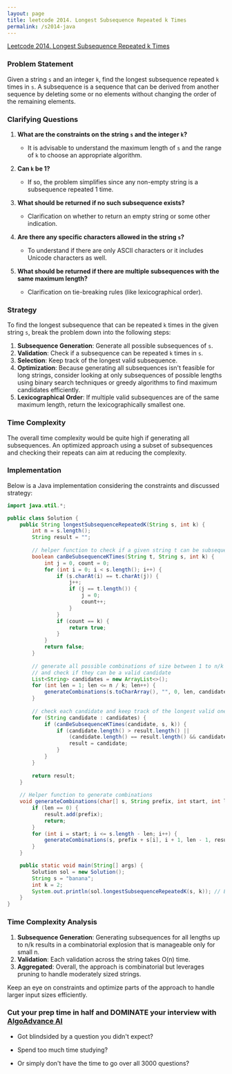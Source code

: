 ```yaml
---
layout: page
title: leetcode 2014. Longest Subsequence Repeated k Times
permalink: /s2014-java
---
```

[Leetcode 2014. Longest Subsequence Repeated k Times](https://algoadvance.github.io/algoadvance/l2014)
### Problem Statement

Given a string `s` and an integer `k`, find the longest subsequence repeated `k` times in `s`. A subsequence is a sequence that can be derived from another sequence by deleting some or no elements without changing the order of the remaining elements.

### Clarifying Questions

1. **What are the constraints on the string `s` and the integer `k`?**
   - It is advisable to understand the maximum length of `s` and the range of `k` to choose an appropriate algorithm.

2. **Can `k` be 1?**
   - If so, the problem simplifies since any non-empty string is a subsequence repeated 1 time.

3. **What should be returned if no such subsequence exists?**
   - Clarification on whether to return an empty string or some other indication.

4. **Are there any specific characters allowed in the string `s`?**
   - To understand if there are only ASCII characters or it includes Unicode characters as well.

5. **What should be returned if there are multiple subsequences with the same maximum length?**
   - Clarification on tie-breaking rules (like lexicographical order).

### Strategy

To find the longest subsequence that can be repeated `k` times in the given string `s`, break the problem down into the following steps:

1. **Subsequence Generation**: Generate all possible subsequences of `s`.
2. **Validation**: Check if a subsequence can be repeated `k` times in `s`.
3. **Selection**: Keep track of the longest valid subsequence.
4. **Optimization**: Because generating all subsequences isn't feasible for long strings, consider looking at only subsequences of possible lengths using binary search techniques or greedy algorithms to find maximum candidates efficiently.
5. **Lexicographical Order**: If multiple valid subsequences are of the same maximum length, return the lexicographically smallest one.

### Time Complexity

The overall time complexity would be quite high if generating all subsequences. An optimized approach using a subset of subsequences and checking their repeats can aim at reducing the complexity.

### Implementation

Below is a Java implementation considering the constraints and discussed strategy:

```java
import java.util.*;

public class Solution {
    public String longestSubsequenceRepeatedK(String s, int k) {
        int n = s.length();
        String result = "";
        
        // helper function to check if a given string t can be subsequence of s at least k times
        boolean canBeSubsequenceKTimes(String t, String s, int k) {
            int j = 0, count = 0;
            for (int i = 0; i < s.length(); i++) {
                if (s.charAt(i) == t.charAt(j)) {
                    j++;
                    if (j == t.length()) {
                        j = 0;
                        count++;
                    }
                }
                if (count == k) {
                    return true;
                }
            }
            return false;
        }
        
        // generate all possible combinations of size between 1 to n/k
        // and check if they can be a valid candidate
        List<String> candidates = new ArrayList<>();
        for (int len = 1; len <= n / k; len++) {
            generateCombinations(s.toCharArray(), "", 0, len, candidates);
        }
        
        // check each candidate and keep track of the longest valid one
        for (String candidate : candidates) {
            if (canBeSubsequenceKTimes(candidate, s, k)) {
                if (candidate.length() > result.length() || 
                    (candidate.length() == result.length() && candidate.compareTo(result) < 0)) {
                    result = candidate;
                }
            }
        }
        
        return result;
    }
    
    // Helper function to generate combinations
    void generateCombinations(char[] s, String prefix, int start, int len, List<String> result) {
        if (len == 0) {
            result.add(prefix);
            return;
        }
        for (int i = start; i <= s.length - len; i++) {
            generateCombinations(s, prefix + s[i], i + 1, len - 1, result);
        }
    }

    public static void main(String[] args) {
        Solution sol = new Solution();
        String s = "banana";
        int k = 2;
        System.out.println(sol.longestSubsequenceRepeatedK(s, k)); // Expected output: "an"
    }
}
```

### Time Complexity Analysis

1. **Subsequence Generation**: Generating subsequences for all lengths up to n/k results in a combinatorial explosion that is manageable only for small n.
2. **Validation**: Each validation across the string takes O(n) time.
3. **Aggregated**: Overall, the approach is combinatorial but leverages pruning to handle moderately sized strings.

Keep an eye on constraints and optimize parts of the approach to handle larger input sizes efficiently.


### Cut your prep time in half and DOMINATE your interview with [AlgoAdvance AI](https://algoAdvance.com)

- Got blindsided by a question you didn't expect?

- Spend too much time studying?

- Or simply don't have the time to go over all 3000 questions?

